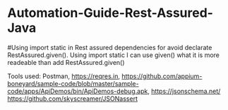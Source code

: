 # Automation-Guide-Rest-Assured-Java



#Using import static in Rest assured dependencies for avoid declarate RestAssured.given().
Using import static I can use given() what it is more readeable than add RestAssured.given()

Tools used:
Postman,
https://reqres.in,
https://github.com/appium-boneyard/sample-code/blob/master/sample-code/apps/ApiDemos/bin/ApiDemos-debug.apk,
https://jsonschema.net/
https://github.com/skyscreamer/JSONassert



